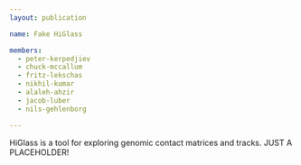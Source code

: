 ```yaml
---
layout: publication

name: Fake HiGlass

members:
  - peter-kerpedjiev
  - chuck-mccallum
  - fritz-lekschas
  - nikhil-kumar
  - alaleh-ahzir
  - jacob-luber
  - nils-gehlenborg

---
```

HiGlass is a tool for exploring genomic contact matrices and tracks.
JUST A PLACEHOLDER!